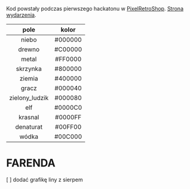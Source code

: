 Kod powstały podczas pierwszego hackatonu w [PixelRetroShop](https://pixelretroshop.pl). [Strona wydarzenia](https://hackaton.damj.es).


|     pole     | kolor |
|:------------:|:-----:|
|niebo         |#000000|
|drewno        |#C00000|
|metal         |#FF0000|
|skrzynka      |#800000|
|ziemia        |#400000|
|gracz         |#000040|
|zielony_ludzik|#000080|
|elf           |#0000C0|
|krasnal       |#0000FF|
|denaturat     |#00FF00|
|wódka         |#00C000|

# FARENDA

[ ] dodać grafikę liny z sierpem
